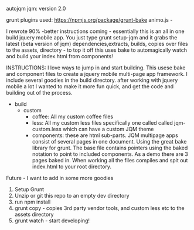 
autojqm
jqm: version 2.0

grunt plugins used:
https://npmjs.org/package/grunt-bake
animo.js - 

I rewrote 90% -better instructions coming - essentially this is an all
in one build jquery mobile app. You just type grunt setup-jqm and it
grabs the latest (beta version of jqm) dependencies,extracts, builds,
copies over files to the assets, directory - to top it off this uses
bake to automagically watch and build your index.html from components!



INSTRUCTIONS:
I love ways to jump in and start building. This usese bake and component files to create a jquery mobile multi-page app framework. I include several goodies in the build directory.
after working with jquery mobile a lot I wanted to make it more fun quick, and get the code and building out of the process.

 - build
    - custom
       - coffee: All my custom coffee files
       - less: All my custom less files specifically one called called jqm-custom.less which can have a custom JQM theme
       - components: these are html sub-parts. JQM multipage apps consist of several pages in one document. Using the great bake library for grunt. The base file contains pointers using the baked notation to point to included components. As a demo there are 3 pages baked in. When working all the files compiles and spit out index.html to your root directory.



Future - I want to add in some more goodies


1. Setup Grunt
2. Unzip or git this repo to an empty dev directory
3. run npm install
4. grunt copy - copies 3rd party vendor tools, and custom less etc to the assets directory
5. grunt watch  - start developing!
